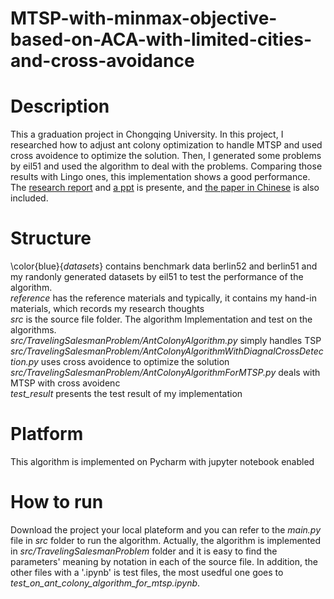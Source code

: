 # MTSP-with-minmax-objective-based-on-ACA-with-limited-cities-and-cross-avoidance

# Description
This a graduation project in Chongqing University. In this project, I researched how to adjust ant colony optimization to handle
MTSP and used cross avoidence to optimize the solution. Then, I generated some problems by eil51 and used the algorithm to deal
with the problems. Comparing those results with Lingo ones, this implementation shows a good performance. 
The [research report](https://github.com/2016cxg/MTSP-with-minmax-objective-based-on-ACA-with-limited-cities-and-cross-avoidance/blob/master/reference/handin-materials/Research_report.docx) and [a ppt](https://github.com/2016cxg/MTSP-with-minmax-objective-based-on-ACA-with-limited-cities-and-cross-avoidance/blob/master/reference/handin-materials/%E5%9F%BA%E4%BA%8E%E9%99%90%E5%88%B6%E8%B7%AF%E5%BE%84%E8%8A%82%E7%82%B9%E6%95%B0%E5%92%8C%E4%BA%A4%E5%8F%89%E9%81%BF%E5%85%8D%E7%9A%84MINMAX%E5%A4%9A%E6%97%85%E8%A1%8C%E5%95%86%E9%97%AE%E9%A2%98%E7%AE%97%E6%B3%95%E7%A0%94%E7%A9%B6%E4%B8%8E%E5%AE%9E%E7%8E%B0.pptx) is presente, and [the paper in Chinese](https://github.com/2016cxg/MTSP-with-minmax-objective-based-on-ACA-with-limited-cities-and-cross-avoidance/blob/master/reference/handin-materials/%E8%AE%BA%E6%96%87-20154330_%E7%A8%8B%E5%B0%8F%E6%A1%82.docx) is also included.

# Structure
\color{blue}{*datasets*} contains benchmark data berlin52 and berlin51 and my randonly generated datasets by eil51 to test the performance of the algorithm.  
*reference* has the reference materials and typically, it contains my hand-in materials, which records my research thoughts  
*src* is the source file folder. The algorithm Implementation and test on the algorithms.  
*src/TravelingSalesmanProblem/AntColonyAlgorithm.py* simply handles TSP  
*src/TravelingSalesmanProblem/AntColonyAlgorithmWithDiagnalCrossDetection.py* uses cross avoidence to optimize the solution  
*src/TravelingSalesmanProblem/AntColonyAlgorithmForMTSP.py* deals with MTSP with cross avoidenc  
*test_result* presents the test result of my implementation  

# Platform
This algorithm is implemented on Pycharm with jupyter notebook enabled

# How to run
Download the project your local plateform and you can refer to the *main.py* file in *src* folder to run the algorithm. Actually, the algorithm is implemented in *src/TravelingSalesmanProblem* folder and it is easy to find the parameters' meaning by notation in each of the source file. In addition, the other files with a '.ipynb' is test files, the most usedful one goes to *test_on_ant_colony_algorithm_for_mtsp.ipynb*.

